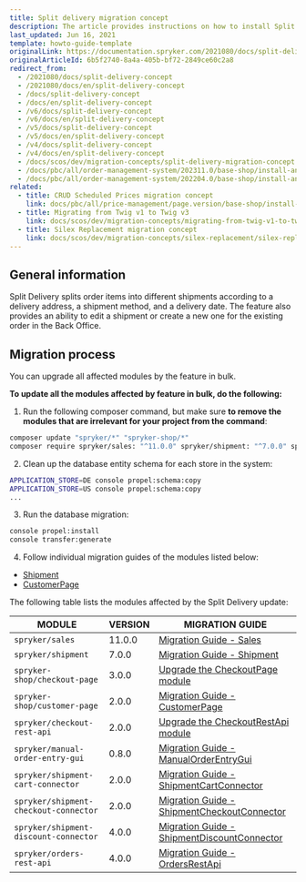 ```yaml
---
title: Split delivery migration concept
description: The article provides instructions on how to install Split Delivery on all modules affected in bulk and then individually.
last_updated: Jun 16, 2021
template: howto-guide-template
originalLink: https://documentation.spryker.com/2021080/docs/split-delivery-concept
originalArticleId: 6b5f2740-8a4a-405b-bf72-2849ce60c2a8
redirect_from:
  - /2021080/docs/split-delivery-concept
  - /2021080/docs/en/split-delivery-concept
  - /docs/split-delivery-concept
  - /docs/en/split-delivery-concept
  - /v6/docs/split-delivery-concept
  - /v6/docs/en/split-delivery-concept
  - /v5/docs/split-delivery-concept
  - /v5/docs/en/split-delivery-concept
  - /v4/docs/split-delivery-concept
  - /v4/docs/en/split-delivery-concept
  - /docs/scos/dev/migration-concepts/split-delivery-migration-concept.html
  - /docs/pbc/all/order-management-system/202311.0/base-shop/install-and-update/split-delivery-migration-concept.html
  - /docs/pbc/all/order-management-system/202204.0/base-shop/install-and-upgrade/split-delivery-migration-concept.html
related:
  - title: CRUD Scheduled Prices migration concept
    link: docs/pbc/all/price-management/page.version/base-shop/install-and-upgrade/upgrade-modules/upgrade-to-crud-scheduled-prices.html
  - title: Migrating from Twig v1 to Twig v3
    link: docs/scos/dev/migration-concepts/migrating-from-twig-v1-to-twig-v3.html
  - title: Silex Replacement migration concept
    link: docs/scos/dev/migration-concepts/silex-replacement/silex-replacement.html
---
```


## General information

Split Delivery splits order items into different shipments according to a delivery address, a shipment method, and a delivery date. The feature also provides an ability to edit a shipment or create a new one for the existing order in the Back Office.

## Migration process

You can upgrade all affected modules by the feature in bulk.

**To update all the modules affected by feature in bulk, do the following:**

1. Run the following composer command, but make sure **to remove the modules that are irrelevant for your project from the command**:

```bash
composer update "spryker/*" "spryker-shop/*"
composer require spryker/sales: "^11.0.0" spryker/shipment: "^7.0.0" spryker-shop/checkout-page: "^3.0.0" spryker-shop/customer-page: "^2.0.0" spryker/checkout-rest-api: "^2.0.0" spryker/manual-order-entry-gui:"^0.8.0" spryker/shipment-cart-connector:"^2.0.0" spryker/shipment-checkout-connector:"^2.0.0" spryker/shipment-discount-connector:"^4.0.0" spryker/orders-rest-api: "^4.0.0" --update-with-dependencies
```

2. Clean up the database entity schema for each store in the system:

```bash
APPLICATION_STORE=DE console propel:schema:copy
APPLICATION_STORE=US console propel:schema:copy
...
```

3. Run the database migration:

```bash
console propel:install
console transfer:generate
```

4. Follow individual migration guides of the modules listed below:

* [Shipment](/docs/pbc/all/carrier-management/{{site.version}}/base-shop/install-and-upgrade/upgrade-modules/upgrade-the-shipment-module.html#upgrading-from-version-6-to-version-7)
* [CustomerPage](/docs/pbc/all/customer-relationship-management/{{site.version}}/base-shop/install-and-upgrade/upgrade-modules/upgrade-the-customerpage-module.html#upgrading-from-version-1-to-version-200)

The following table lists the modules affected by the Split Delivery update:

| MODULE | VERSION | MIGRATION GUIDE |
| --- | --- | --- |
| `spryker/sales` | 11.0.0 | [Migration Guide - Sales](/docs/pbc/all/order-management-system/{{page.version}}/base-shop/install-and-upgrade/upgrade-modules/upgrade-the-sales-module.html#upgrading-from-version-10-to-version-1100) |
| `spryker/shipment` | 7.0.0 | [Migration Guide - Shipment](/docs/pbc/all/carrier-management/{{site.version}}/base-shop/install-and-upgrade/upgrade-modules/upgrade-the-shipment-module.html#upgrading-from-version-6-to-version-7) |
| `spryker-shop/checkout-page` | 3.0.0 | [Upgrade the CheckoutPage module](/docs/pbc/all/cart-and-checkout/{{site.version}}/base-shop/install-and-upgrade/upgrade-modules/upgrade-the-checkoutpage-module.html#upgrading-from-version-2-to-version-3) |
| `spryker-shop/customer-page` | 2.0.0 | [Migration Guide - CustomerPage](/docs/pbc/all/customer-relationship-management/{{site.version}}/base-shop/install-and-upgrade/upgrade-modules/upgrade-the-customerpage-module.html#upgrading-from-version-1-to-version-200) |
| `spryker/checkout-rest-api` | 2.0.0 | [Upgrade the CheckoutRestApi module](/docs/pbc/all/cart-and-checkout/{{site.version}}/base-shop/install-and-upgrade/upgrade-modules/upgrade-the-checkoutrestapi-module.html#upgrading-from-version-1-to-version-200) |
| `spryker/manual-order-entry-gui` | 0.8.0 | [Migration Guide - ManualOrderEntryGui](/docs/pbc/all/order-management-system/{{page.version}}/base-shop/install-and-upgrade/upgrade-modules/upgrade-the-manualorderentrygui-module.html#upgrading-from-version-07-to-version-080) |
| `spryker/shipment-cart-connector` | 2.0.0 | [Migration Guide - ShipmentCartConnector](/docs/pbc/all/carrier-management/{{site.version}}/base-shop/install-and-upgrade/upgrade-modules/upgrade-the-shipmentcartconnector-module.html#upgrading-from-version-10-to-version-200) |
| `spryker/shipment-checkout-connector` | 2.0.0 | [Migration Guide - ShipmentCheckoutConnector](/docs/pbc/all/carrier-management/{{site.version}}/base-shop/install-and-upgrade/upgrade-modules/upgrade-the-shipmentcheckoutconnector-module.html#upgrading-from-version-10-to-version-200) |
| `spryker/shipment-discount-connector` | 4.0.0 | [Migration Guide - ShipmentDiscountConnector](/docs/pbc/all/carrier-management/{{site.version}}/base-shop/install-and-upgrade/upgrade-modules/upgrade-the-shipmentdiscountconnector-module.html#upgrading-from-version-30-version-to-400) |
| `spryker/orders-rest-api` | 4.0.0 | [Migration Guide - OrdersRestApi](/docs/pbc/all/order-management-system/{{page.version}}/base-shop/install-and-upgrade/upgrade-modules/upgrade-the-ordersrestapi-module.html#upgrading-from-version-30-to-version-400) |
